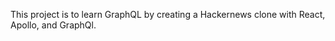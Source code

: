 This project is to learn GraphQL by creating a Hackernews clone with React, Apollo, and GraphQl.

<!-- 
9/2/19 @ 10:15AM:
    - Will need to run localhost in server directory to start
    - Will also need to go to the endpoint in my prisma.yml file in the broser to open sandbox
    - Change curl address to localhost port
    - Continue on the chapter of Queries: Loading links
    - https://www.howtographql.com/react-apollo/2-queries-loading-links/
 -->
